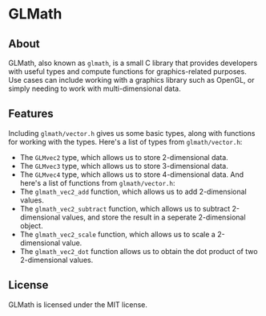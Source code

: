 # GLMath
## About
GLMath, also known as `glmath`, is a small C library that provides developers with useful types and compute functions for graphics-related purposes. Use cases can include working with a graphics library such as OpenGL, or simply needing to work with multi-dimensional data.
## Features
Including `glmath/vector.h` gives us some basic types, along with functions for working with the types.
Here's a list of types from `glmath/vector.h`:
* The `GLMvec2` type, which allows us to store 2-dimensional data.
* The `GLMvec3` type, which allows us to store 3-dimensional data.
* The `GLMvec4` type, which allows us to store 4-dimensional data.
And here's a list of functions from `glmath/vector.h`:
* The `glmath_vec2_add` function, which allows us to add 2-dimensional values.
* The `glmath_vec2_subtract` function, which allows us to subtract 2-dimensional values, and store the result in a seperate 2-dimensional object.
* The `glmath_vec2_scale` function, which allows us to scale a 2-dimensional value.
* The `glmath_vec2_dot` function allows us to obtain the dot product of two 2-dimensional values.
## License
GLMath is licensed under the MIT license.